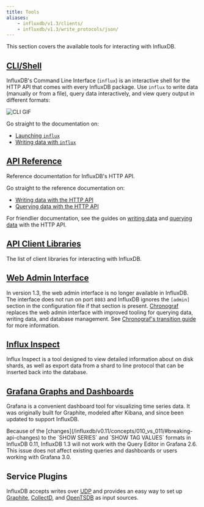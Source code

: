 ```yaml
---
title: Tools
aliases:
    - influxdb/v1.3/clients/
    - influxdb/v1.3/write_protocols/json/
---
```


This section covers the available tools for interacting with InfluxDB.

## [CLI/Shell](/influxdb/v1.3/tools/shell/)

InfluxDB's Command Line Interface (`influx`) is an interactive shell for the
HTTP API that comes with every InfluxDB package.
Use `influx` to write data (manually or from a file), query data interactively,
and view query output in different formats:

![CLI GIF](/img/influxdb/cli-1.0-beta.gif)

Go straight to the documentation on:

* [Launching `influx`](/influxdb/v1.3/tools/shell/#launch-influx)
* [Writing data with `influx`](/influxdb/v1.3/tools/shell/#write-data-to-influxdb-with-insert)

## [API Reference](/influxdb/v1.3/tools/api/)

Reference documentation for InfluxDB's HTTP API.

Go straight to the reference documentation on:

* [Writing data with the HTTP API](/influxdb/v1.3/tools/api/#write)
* [Querying data with the HTTP API](/influxdb/v1.3/tools/api/#query)

For friendlier documentation, see the guides on
[writing data](/influxdb/v1.3/guides/writing_data/) and
[querying data](/influxdb/v1.3/guides/querying_data/) with the HTTP API.

## [API Client Libraries](/influxdb/v1.3/tools/api_client_libraries/)

The list of client libraries for interacting with InfluxDB.

## [Web Admin Interface](/influxdb/v1.3/tools/web_admin/)

In version 1.3, the web admin interface is no longer available in InfluxDB.
The interface does not run on port `8083` and InfluxDB ignores the `[admin]` section in the configuration file if that section is present.
[Chronograf](/chronograf/v1.3/) replaces the web admin interface with improved tooling for querying data, writing data, and database management.
See [Chronograf's transition guide](/chronograf/v1.3/guides/transition-web-admin-interface/) for more information.

## [Influx Inspect](/influxdb/v1.3/tools/influx_inspect/)

Influx Inspect is a tool designed to view detailed information about on disk shards, as well as export data from a shard to line protocol that can be inserted back into the database.

## [Grafana Graphs and Dashboards](http://docs.grafana.org/datasources/influxdb/)

Grafana is a convenient dashboard tool for visualizing time series data.
It was originally built for Graphite, modeled after Kibana, and since been updated to support InfluxDB.

<dt> Because of the [changes](/influxdb/v0.11/concepts/010_vs_011/#breaking-api-changes) to the `SHOW SERIES` and `SHOW TAG VALUES` formats in InfluxDB 0.11, InfluxDB 1.3 will not work with the Query Editor in Grafana 2.6.
This issue does not affect existing queries and dashboards or users working with Grafana 3.0. </dt>

## Service Plugins

InfluxDB accepts writes over
[UDP](https://github.com/influxdata/influxdb/blob/master/services/udp/README.md)
and provides an easy way to set up
[Graphite](https://github.com/influxdata/influxdb/blob/master/services/graphite/README.md),
[CollectD](https://github.com/influxdata/influxdb/blob/master/services/collectd/README.md),
and [OpenTSDB](https://github.com/influxdb/influxdb/blob/master/services/opentsdb/README.md) as input sources.
